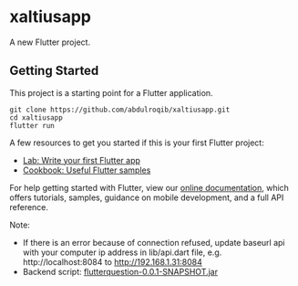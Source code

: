 # xaltiusapp

A new Flutter project.

## Getting Started

This project is a starting point for a Flutter application.

```
git clone https://github.com/abdulroqib/xaltiusapp.git
cd xaltiusapp
flutter run
```

A few resources to get you started if this is your first Flutter project:

- [Lab: Write your first Flutter app](https://flutter.dev/docs/get-started/codelab)
- [Cookbook: Useful Flutter samples](https://flutter.dev/docs/cookbook)

For help getting started with Flutter, view our
[online documentation](https://flutter.dev/docs), which offers tutorials,
samples, guidance on mobile development, and a full API reference.

Note:
- If there is an error because of connection refused, update baseurl api with your computer ip address in lib/api.dart file, e.g. http://localhost:8084 to http://192.168.1.31:8084
- Backend script: [flutterquestion-0.0.1-SNAPSHOT.jar](https://drive.google.com/file/d/1iKKR8XIIzdVCQy_fxTDhjEX4q0OUWiAQ/view?usp=sharing)
